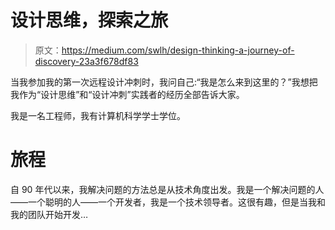 # 设计思维，探索之旅

> 原文：<https://medium.com/swlh/design-thinking-a-journey-of-discovery-23a3f678df83>

当我参加我的第一次远程设计冲刺时，我问自己:“我是怎么来到这里的？”我想把我作为“设计思维”和“设计冲刺”实践者的经历全部告诉大家。

我是一名工程师，我有计算机科学学士学位。

# 旅程

自 90 年代以来，我解决问题的方法总是从技术角度出发。我是一个解决问题的人——一个聪明的人——一个开发者，我是一个技术领导者。这很有趣，但是当我和我的团队开始开发…